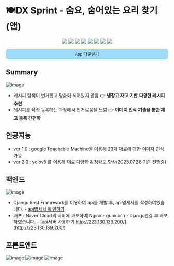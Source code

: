 # 🍽️DX Sprint - 숨요, 숨어있는 요리 찾기(앱)
<p style="text-align: center">
    <img src="https://img.shields.io/badge/Django-v3.10.5-green?logo=Django"/>
    <img src="https://img.shields.io/badge/flutter-v3.10.3-blue?logo=flutter" />
    <img src="https://img.shields.io/badge/Naver Cloud-00E7C3?logo=Naver"/>
    <img src="https://img.shields.io/badge/Postgresql-purple?logo=Postgresql"/>
    <img src="https://img.shields.io/badge/linux-red?logo=linux"/>
    <img src="https://img.shields.io/badge/nginx-green?logo=nginx"/>
    <img src="https://img.shields.io/badge/gunicorn-green?logo=gunicorn"/>
    <img src="https://img.shields.io/badge/yolov5-pink?logo=yolov5"/>
</p>

<p style="text-align: center">
<button style="display: inline-block;outline: 0;cursor: pointer;border-radius: 8px;box-shadow: 0 2px 5px 0 rgb(213 217 217 / 50%);background: #9EDAFB;border: 1px solid #9EDAFB;font-size: 13px;height: 31px;padding: 0 11px;text-align: center;width: 100%;min-width: 200px;font-weight: 500;color: #0F1111;" type="button" class="btn btn-info">App 다운받기</button>
</p>

## Summary
![image](https://github.com/SumYo23/sumyo_app/assets/82714785/b7565cd7-df7a-432a-8ae5-76b6dcc26522)
- 레시피 탐색이 번거롭고 맞춤화 되어있지 않음 👉 **냉장고 재고 기반 다양한 레시피 추천**
- 레시피를 직접 등록하는 과정에서 번거로움을 느낌 👉 **이미지 인식 기술을 통한 재고 등록 간편화**

## 인공지능
- ver 1.0 : google Teachable Machine을 이용해 23개 재료에 대한 이미지 인식 가능
- ver 2.0 : yolov5 를 이용해 재료 다양화 & 정확도 향상(2023.07.28 기준 진행중)

## 백엔드
![image](https://github.com/SumYo23/sumyo_app/assets/82714785/6fbee71f-0780-4bbb-ac7c-9358c79bd499)
- Django Rest Framework를 이용하여 api를 개발 후, api명세서를 작성하여였습니다. - [api명세서 확인하기](https://trapezoidal-calf-f67.notion.site/28074bb04d9c471b9db6cee1d28f9e11?v=eb028251ead14e39ade8e6c132017b12&pvs=4)
- 배포 : Naver Cloud의 서버에 배포하여 Nginx - gunicorn - Django연결 후 배포하였습니다. - [api서버 사용하기 http://223.130.139.200/](http://223.130.139.200/)

## 프론트엔드
![image](https://github.com/SumYo23/sumyo_app/assets/82714785/0cb2e483-f13c-44e7-a3f2-86fde1a825bd)
![image](https://github.com/SumYo23/sumyo_app/assets/82714785/e7bbfd6e-8387-44a5-88a1-0831e6d96966)
![image](https://github.com/SumYo23/sumyo_app/assets/82714785/cb767160-7cb8-4074-b932-c34a47b4c7b6)



                
